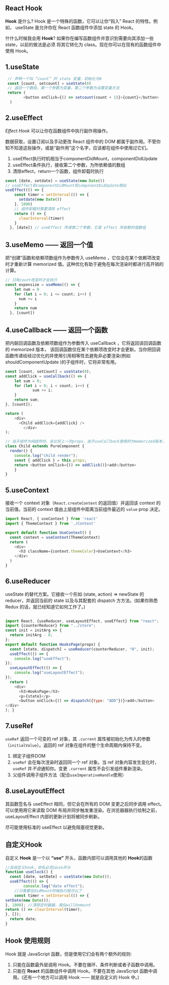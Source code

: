 ## React Hook

**Hook** 是什么? Hook 是一个特殊的函数，它可以让你“钩入” React 的特性。例如， useState 是允许你在 React 函数组件中添加 state 的 Hook。

什什么时候我会⽤ **Hook**? 如果你在编写函数组件并意识到需要向其添加一些 state，以前的做法是必须 将其它转化为 class。现在你可以在现有的函数组件中使用 Hook。

## 1.useState

```js
 // 声明一个叫 “count” 的 state 变量，初始化为0
 const [count, setcount] = useState(0)
 // 返回一个数组，第一个参数为变量，第二个参数为设置变量方法
 return (
 		<button onClick={() => setcount(count + 1)}>{count}</button>
  )
```

## 2.useEffect

*Effect Hook* 可以让你在函数组件中执⾏副作⽤操作。

数据获取，设置订阅以及⼿动更改 React 组件中的 DOM 都属于副作⽤。不管你知不知道这些操作，或是“副作用”这个名字，应该都在组件中使用过它们。

1. useEffect执行时机相当于componentDidMount，componentDidUpdate
2. useEffect条件执行，接收第二个参数，为所依赖值的数组
3. 清除effect，return一个函数，组件卸载时执行

```js
const [date, setdate] = useState(new Date())
// useEffect和componentDidMount和componentDidUpdate相似
useEffect(() => {
    const timer = setInterval(() => {
      setdate(new Date())
    }, 1000)
    // 组件卸载时需要清除 effect 
    return () => {
      clearInterval(timer)
    }
  }, [date]) // useEffect 传递第二个参数，它是 effect 所依赖的值数组
```

## 3.useMemo —— 返回一个值

把“创建”函数和依赖项数组作为参数传⼊ useMemo ，它仅会在某个依赖项改变时才重新计算 memorized 值。这种优化有助于避免在每次渲染时都进⾏高开销的计算。

```js
// 只有count改变时才会执行
const expensize = useMemo(() => {
    let num = 0
    for (let i = 0; i <= count; i++) {
      num += i
    }
    return num
  }, [count])
```

## 4.useCallback —— 返回一个函数

把内联回调函数及依赖项数组作为参数传入 useCallback ，它将返回该回调函数的 memorized 版本， 该回调函数仅在某个依赖项改变时才会更新。当你把回调函数传递给经过优化的并使⽤引用相等性去避免非必要渲染(例如 shouldComponentUpdate )的⼦组件时，它将非常有用。

```js
const [count, setCount] = useState(0);
const addClick = useCallback(() => {
    let sum = 0;
    for (let i = 0; i < count; i++) {
			sum += i; 
    }
    return sum;
}, [count]);

return (
    <div>
      <Child addClick={addClick} />
		</div>
);

// 当子组件为纯组件时，会比较上一次props，由于useCallback使用的为memorized版本，所以不会引起子组件更新
class Child extends PureComponent {
  render() {
    console.log("child render");
    const { addClick } = this.props;
    return <button onClick={() => addClick()}>add</button>
	}
}
```

## 5.useContext

接收一个 context 对象（`React.createContext` 的返回值）并返回该 context 的当前值。当前的 context 值由上层组件中距离当前组件最近的 `value` prop 决定。

```js
import React, { useContext } from 'react'
import { ThemeContext } from './Context'

export default function UseContext() {
  const context = useContext(ThemeContext)
  return (
    <div>
      <h3 className={context.themeColor}>UseContext</h3>
    </div>
  )
}
```

## 6.useReducer

useState 的替代方案。它接收一个形如 (state, action) => newState 的 reducer，并返回当前的 state 以及与其配套的 dispatch ⽅方法。(如果你熟悉 Redux 的话，就已经知道它如何⼯作了。)

```js
 
import React, {useReducer, useLayoutEffect, useEffect} from "react";
import {counterReducer} from "../store";
const init = initArg => {
  return initArg - 0;
};
export default function HooksPage(props) {
  const [state, dispatch] = useReducer(counterReducer, "0", init);
  useEffect(() => {
    console.log("useEffect"); 
});
  useLayoutEffect(() => {
    console.log("useLayoutEffect"); 
});
  return (
    <div>
      <h3>HooksPage</h3>
      <p>{state}</p>
      <button onClick={() => dispatch({type: "ADD"})}>add</button>
</div>
); }
```

## 7.useRef

`useRef` 返回一个可变的 ref 对象，其 `.current` 属性被初始化为传入的参数（`initialValue`）。返回的 ref 对象在组件的整个生命周期内保持不变。

1. 绑定子组件DOM
2. `useRef` 会在每次渲染时返回同一个 ref 对象。当 ref 对象内容发生变化时，`useRef` 并*不会*通知你。变更 `.current` 属性不会引发组件重新渲染。
3. 父组件调用子组件方法（配合`useImperativeHandle`使用）

## 8.useLayoutEffect

其函数签名与 useEffect 相同，但它会在所有的 DOM 变更之后同步调用 effect。可以使⽤用它来读取 DOM 布局并同步触发重渲染。在浏览器器执⾏绘制之前， useLayoutEffect 内部的更新计划将被同步刷新。

尽可能使用标准的 useEffect 以避免阻塞视觉更新。



## 自定义Hook

⾃定义 **Hook** 是一个以 **“use”** 开头，函数内部可以调⽤其他的 **Hook**的函数

```js
//⾃自定义hook，命名必须以use开头 
function useClock() {
  const [date, setDate] = useState(new Date());
  useEffect(() => {
		console.log("date effect"); 
    //只需要在didMount时候执⾏就可以了 
    const timer = setInterval(() => {
setDate(new Date());
}, 1000); //清除定时器器，类似willUnmount
return () => clearInterval(timer);
}, []);
  return date;
}
```

## **Hook** 使⽤规则

 Hook 就是 JavaScript 函数，但是使用它们会有两个额外的规则:

1. 只能在函数最外层调用 Hook。不要在循环、条件判断或者⼦函数中调用。
2.  只能在 **React** 的函数组件中调用 Hook。不要在其他 JavaScript 函数中调用。(还有一个地⽅可以调用 Hook —— 就是自定义的 Hook 中。)